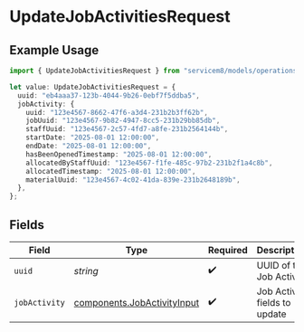 # UpdateJobActivitiesRequest

## Example Usage

```typescript
import { UpdateJobActivitiesRequest } from "servicem8/models/operations";

let value: UpdateJobActivitiesRequest = {
  uuid: "eb4aaa37-123b-4044-9b26-0ebf7f5ddba5",
  jobActivity: {
    uuid: "123e4567-8662-47f6-a3d4-231b2b3ff62b",
    jobUuid: "123e4567-9b82-4947-8cc5-231b29bb85db",
    staffUuid: "123e4567-2c57-4fd7-a8fe-231b2564144b",
    startDate: "2025-08-01 12:00:00",
    endDate: "2025-08-01 12:00:00",
    hasBeenOpenedTimestamp: "2025-08-01 12:00:00",
    allocatedByStaffUuid: "123e4567-f1fe-485c-97b2-231b2f1a4c8b",
    allocatedTimestamp: "2025-08-01 12:00:00",
    materialUuid: "123e4567-4c02-41da-839e-231b2648189b",
  },
};
```

## Fields

| Field                                                                      | Type                                                                       | Required                                                                   | Description                                                                |
| -------------------------------------------------------------------------- | -------------------------------------------------------------------------- | -------------------------------------------------------------------------- | -------------------------------------------------------------------------- |
| `uuid`                                                                     | *string*                                                                   | :heavy_check_mark:                                                         | UUID of the Job Activity                                                   |
| `jobActivity`                                                              | [components.JobActivityInput](../../models/components/jobactivityinput.md) | :heavy_check_mark:                                                         | Job Activity fields to update                                              |